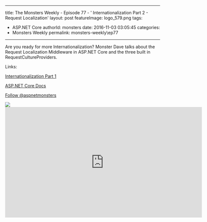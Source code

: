 
---
title: The Monsters Weekly - Episode 77 - ' Internationalization Part 2 - Request Localization'
layout: post
featureImage: logo_579.png
tags: 
  - ASP.NET Core
authorId: monsters
date: 2016-11-03 03:05:45
categories:
  - Monsters Weekly
permalink: monsters-weekly\ep77
---

<p>Are you ready for more Internationalization? Monster Dave talks about the Request Localization Middleware in ASP.NET Core and the three built in RequestCultureProviders.</p><p>Links:</p><p><a href="https://channel9.msdn.com/Series/aspnetmonsters/ASPNET-Monsters-75-Internationalization-Part-1-Localizing-Text">Internationalization Part 1</a></p><p><a href="https://docs.asp.net/en/latest/fundamentals/localization.html">ASP.NET Core Docs</a></p><p><a class="twitter-follow-button" href="https://twitter.com/aspnetmonsters">Follow @aspnetmonsters</a></p> <img src="http://m.webtrends.com/dcs1wotjh10000w0irc493s0e_6x1g/njs.gif?dcssip=channel9.msdn.com&dcsuri=https://s.ch9.ms/Series/aspnetmonsters/feed&WT.dl=0&WT.entryid=Entry:RSSView:8ceaa02bebb04d8fa485a6b3015bdd56">

<!--more-->
<iframe src='https://channel9.msdn.com/Series/aspnetmonsters/ASPNET-Monsters-77-Internationalization-Part-2-Request-Localization/player' width='640' height='360' allowFullScreen frameBorder='0'></iframe>
